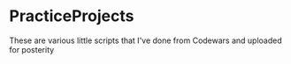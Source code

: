 # PracticeProjects

These are various little scripts that I've done from Codewars and uploaded for posterity
